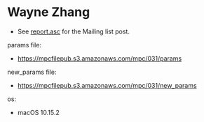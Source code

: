 # Wayne Zhang
* See [report.asc](./report.asc) for the Mailing list post.

params file:
* https://mpcfilepub.s3.amazonaws.com/mpc/031/params

new_params file:
* https://mpcfilepub.s3.amazonaws.com/mpc/031/new_params

os: 
* macOS 10.15.2
